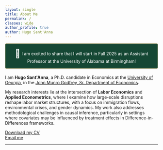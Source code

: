 ```yaml
---
layout: single
title: About Me
permalink: /
classes: wide
author_profile: true
author: Hugo Sant'Anna
---
```


<div style="background-color: #154734; padding: 15px; border: 1px solid #C8B37D; border-radius: 4px; text-align: center; margin-bottom: 20px; color: #ffffff;">
  <span style="font-size: 2em; vertical-align: middle;">🐲</span>
  <span style="vertical-align: middle;">I am excited to share that I will start in Fall 2025 as an Assistant Professor at the University of Alabama at Birmingham!</span>
</div>

I am **Hugo Sant'Anna**, a Ph.D. candidate in Economics at the [University of Georgia](https://www.uga.edu/), in the [John Munro Godfrey, Sr. Department of Economics](https://www.terry.uga.edu/economics/).

My research interests lie at the intersection of **Labor Economics** and **Applied Econometrics**, where I examine how large-scale disruptions reshape labor market structures, with a focus on immigration flows, environmental crises, and gender dynamics. My work also addresses methodological challenges in causal inference, particularly in settings where covariates may be influenced by treatment effects in Difference-in-Differences frameworks.

[Download my CV](files/hsantannaCV.pdf)  
[Email me](mailto:hsantanna@uga.edu)

---
